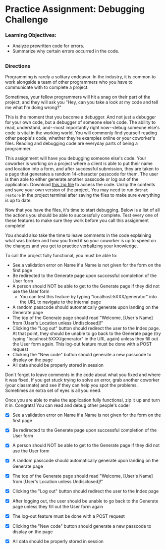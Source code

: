 # Practice Assignment: Debugging Challenge

### Learning Objectives:

- Analyze prewritten code for errors.
- Summarize why certain errors occurred in the code.
##
### Directions
Programming is rarely a solitary endeavor. In the industry, it is common to work alongside a team of other programmers who you have to communicate with to complete a project.

Sometimes, your fellow programmers will hit a snag on their part of the project, and they will ask you "Hey, can you take a look at my code and tell me what I'm doing wrong?"

This is the moment that you become a debugger. And not just a debugger for your own code, but a debugger of someone else's code. The ability to read, understand, and--most importantly right now--debug someone else's code is vital in the working world. You will commonly find yourself reading other people's code, whether they're examples online or your coworker's files. Reading and debugging code are everyday parts of being a programmer.

This assignment will have you debugging someone else's code. Your coworker is working on a project where a client is able to put their name and location into a form, and after successful submission, they are taken to a page that generates a random 14-character passcode for them. The user is then able to either generate another passcode or log out of the application.
Download [this zip file](asset/1667502059__DebuggingChallenge.zip) to access the code. Unzip the contents and save your own version of the project. You may need to run `dotnet restore` in the project terminal after saving the files to make sure everything is up to date.

Now that you have the files, it's time to start debugging. Below is a list of all the actions you should be able to successfully complete. Test every one of these features to make sure they work before you call this assignment complete!

You should also take the time to leave comments in the code explaining what was broken and how you fixed it so your coworker is up to speed on the changes and you get to practice verbalizing your knowledge.

To call the project fully functional, you must be able to:

- See a validation error on Name if a Name is not given for the form on the first page
- Be redirected to the Generate page upon successful completion of the User form
- A person should NOT be able to get to the Generate page if they did not use the User form
    - You can test this feature by typing "localhost:5XXX/generator" into the URL to navigate to the internal page
- A random passcode should automatically generate upon landing on the Generate page
- The top of the Generate page should read "Welcome, [User's Name] from [User's Location unless Undisclosed]!"
- Clicking the "Log out" button should redirect the user to the Index page. At that point, they should be unable to go back to the Generate page (try typing "localhost:5XXX/generator" in the URL again) unless they fill out the User form again.
This log-out feature must be done with a POST request
- Clicking the "New code" button should generate a new passcode to display on the page
- All data should be properly stored in session

Don't forget to leave comments in the code about what you fixed and where it was fixed. If you get stuck trying to solve an error, grab another coworker (your classmate) and see if they can help you spot the problems. Sometimes an extra set of eyes is all you need.

Once you are able to make the application fully functional, zip it up and turn it in. Congrats! You can read and debug other people's code!

- [x] See a validation error on Name if a Name is not given for the form on the first page

- [x] Be redirected to the Generate page upon successful completion of the User form

- [x] A person should NOT be able to get to the Generate page if they did not use the User form

- [x] A random passcode should automatically generate upon landing on the Generate page

- [x] The top of the Generate page should read "Welcome, [User's Name] from [User's Location unless Undisclosed]!"

- [x] Clicking the "Log out" button should redirect the user to the Index page

- [x] After logging out, the user should be unable to go back to the Generate page unless they fill out the User form again

- [x] The log-out feature must be done with a POST request

- [x] Clicking the "New code" button should generate a new passcode to display on the page

- [x] All data should be properly stored in session